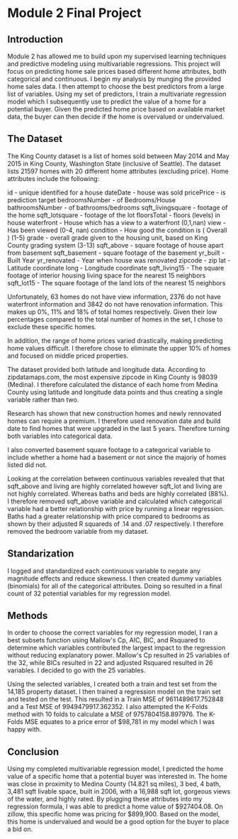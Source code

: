 
# Module 2 Final Project


## Introduction

Module 2 has allowed me to build upon my supervised learning techniques and predictive modeling using multivariable regressions. This project will focus on predicting home sale prices based different home attributes, both categorical and continuous. I begin my analysis by munging the provided home sales data. I then attempt to choose the best predictors from a large list of variables. Using my set of predictors, I train a multivariate regression model which I subsequently use to predict the value of a home for a potential buyer. Given the predicted home price based on available market data, the buyer can then decide if the home is overvalued or undervalued.


## The Dataset

The King County dataset is a list of homes sold between May 2014 and May 2015 in King County, Washington State (inclusive of Seattle). The dataset lists 21597 homes with 20 different home attributes (excluding price). Home attributes include the following: 

id - unique identified for a house
dateDate - house was sold
pricePrice - is prediction target
bedroomsNumber - of Bedrooms/House
bathroomsNumber - of bathrooms/bedrooms
sqft_livingsquare - footage of the home
sqft_lotsquare - footage of the lot
floorsTotal - floors (levels) in house
waterfront - House which has a view to a waterfront (0,1,nan)
view - Has been viewed (0-4, nan)
condition - How good the condition is ( Overall ) (1-5)
grade - overall grade given to the housing unit, based on King County grading system (3-13)
sqft_above - square footage of house apart from basement
sqft_basement - square footage of the basement
yr_built - Built Year
yr_renovated - Year when house was renovated
zipcode - zip
lat - Latitude coordinate
long - Longitude coordinate
sqft_living15 - The square footage of interior housing living space for the nearest 15 neighbors
sqft_lot15 - The square footage of the land lots of the nearest 15 neighbors


Unfortunately, 63 homes do not have view information, 2376 do not have waterfront information and 3842 do not have renovation information.
This makes up 0%, 11% and 18% of total homes respectively. Given their low percentages compared to the total number of homes in the set, I chose to exclude these specific homes. 

In addition, the range of home prices varied drastically, making predicting home values difficult. I therefore chose to eliminate the upper 10% of homes and focused on middle priced properties. 

The dataset provided both latitude and longitude data. According to zipdatamaps.com, the most expensive zipcode in King County is 98039 (Medina). I therefore calculated the distance of each home from Medina County using latitude and longitude data points and thus creating a single variable rather than two. 

Research has shown that new construction homes and newly rennovated homes can require a premium. I therefore used renovation date and build date to find homes that were upgraded in the last 5 years. Therefore turning both variables into categorical data. 

I also converted basement square footage to a categorical variable to include whether a home had a basement or not since the majoriy of homes listed did not. 


Looking at the correlation between continuous variables revealed that that sqft_above and living are highly correlated however sqft_lot and living are not highly correlated. Whereas baths and beds are highly correlated (88%). I therefore removed sqft_above variable and calculated which categorical variable had a better relationship with price by running a linear regression. Baths had a greater relationship with price compared to bedrooms as shown by their adjusted R squareds of .14 and .07 respectively. I therefore removed the bedroom variable from my dataset.

## Standarization

I logged and standardized each continuous variable to negate any magnitude effects and reduce skewness. I then created dummy variables (binomials) for all of the categorical attributes. Doing so resulted in a final count of 32 potential variables for my regression model.

## Methods

In order to choose the correct variables for my regression model, I ran a best subsets function using Mallow's Cp, AIC, BIC, and Rsquared to determine which variables contributed the largest impact to the regression without reducing explanatory power. Mallow's Cp resulted in 25 variables of the 32, while BICs resulted in 22 and adjusted Rsquared resulted in 26 variables. I decided to go with the 25 variables. 

Using the selected variables, I created both a train and test set from the 14,185 property dataset. I then trained a regression model on the train set and tested on the test. This resulted in a Train MSE of 9611489617.752848 and a Test MSE of 9949479917.362352. I also attempted the K-Folds method with 10 folds to calculate a MSE of 9757804158.897976. The K-Folds MSE equates to a price error of $98,781 in my model which I was happy with. 

## Conclusion

Using my completed multivariable regression model, I predicted the home value of a specific home that a potential buyer was interested in. The home was close in proximity to Medina County (14.821 sq miles),  3 bed, 4 bath, 3,481 sqft livable space, built in 2006, with a 16,988 sqft lot, gorgeous views of the water, and highly rated. By plugging these attributes into my regression formula, I was able to predict a home value of $927404.08. On zillow, this specific home was pricing for $899,900. Based on the model, this home is undervalued and would be a good option for the buyer to place a bid on. 

